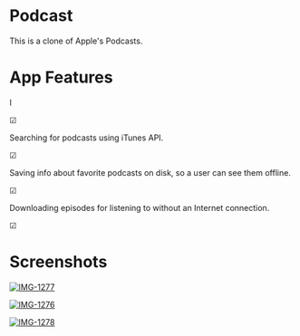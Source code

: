 # Podcast
 
This is a clone of Apple's Podcasts.



<h1> App Features</h1>

<p>I  <p>&#9745; <p> Searching for podcasts using iTunes API.
 <p>&#9745; <p> Saving info about favorite podcasts on disk, so a user can see them offline.
 <p>&#9745; <p> Downloading episodes for listening to without an Internet connection. </p>


<p>&#9745; <p>


<h1> Screenshots</h1>


<a href="https://ibb.co/n7CS5Dy"><img src="https://i.ibb.co/Vgm8PvG/IMG-1277.png" alt="IMG-1277" border="0"></a>


<a href="https://ibb.co/5WT4ymx"><img src="https://i.ibb.co/8DMspq4/IMG-1276.png" alt="IMG-1276" border="0"></a>


<a href="https://ibb.co/fSMxqWS"><img src="https://i.ibb.co/xsh7Xbs/IMG-1278.png" alt="IMG-1278" border="0"></a>
